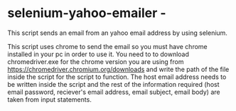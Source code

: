 # selenium-yahoo-emailer - 
This script sends an email from an yahoo email address by using selenium.

This script uses chrome to send the email so you must have chrome installed in your pc in order to use it.
You need to to download chromedriver.exe for the chrome version you are using from https://chromedriver.chromium.org/downloads and write the path of the file inside the script for the script to function.
The host email address needs to be written inside the script and the rest of the information required (host email password, reciever's email address, email subject, email body) are taken from input statements.
